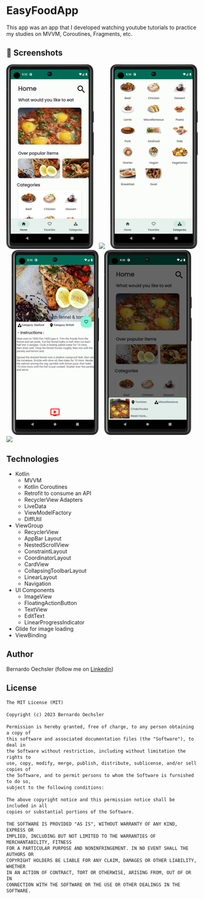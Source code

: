 # EasyFoodApp
This app was an app that I developed watching youtube tutorials to practice my studies on MVVM, Coroutines, Fragments, etc.

## :camera_flash: Screenshots
<!-- You can add more screenshots here if you like -->
<img src="screenshots/ss_homefrag.png" width="230">&emsp;<img src="screenshots/ss_favoritesfrag.png" width="230">&emsp;<img src="screenshots/ss_categoriesfrag.png" width="230">&emsp;<img src="screenshots/ss_mealsdetail.png" width="230">&emsp;<img src="screenshots/ss_longclick.png" width="230">&emsp;<img src="screenshots/ss_searchfeatures.png" width="230">&emsp;

## Technologies
* Kotlin
  - MVVM
  - Kotlin Coroutines
  - Retrofit to consume an API
  - RecyclerView Adapters
  - LiveData
  - ViewModelFactory
  - DiffUtil
* ViewGroup
    * RecyclerView
    * AppBar Layout
    * NestedScrollView
    * ConstraintLayout
    * CoordinatorLayout
    * CardView
    * CollapsingToolbarLayout
    * LinearLayout
    * Navigation 
* UI Components
  - ImageView
  - FloatingActionButton
  - TextView
  - EditText
  - LinearProgressIndicator
* Glide for image loading
* ViewBinding

## Author
Bernardo Oechsler (follow me on [Linkedin](https://www.linkedin.com/in/bernardo-oechsler-b84995194))

## License
```
The MIT License (MIT)

Copyright (c) 2023 Bernardo Oechsler

Permission is hereby granted, free of charge, to any person obtaining a copy of
this software and associated documentation files (the "Software"), to deal in
the Software without restriction, including without limitation the rights to
use, copy, modify, merge, publish, distribute, sublicense, and/or sell copies of
the Software, and to permit persons to whom the Software is furnished to do so,
subject to the following conditions:

The above copyright notice and this permission notice shall be included in all
copies or substantial portions of the Software.

THE SOFTWARE IS PROVIDED "AS IS", WITHOUT WARRANTY OF ANY KIND, EXPRESS OR
IMPLIED, INCLUDING BUT NOT LIMITED TO THE WARRANTIES OF MERCHANTABILITY, FITNESS
FOR A PARTICULAR PURPOSE AND NONINFRINGEMENT. IN NO EVENT SHALL THE AUTHORS OR
COPYRIGHT HOLDERS BE LIABLE FOR ANY CLAIM, DAMAGES OR OTHER LIABILITY, WHETHER
IN AN ACTION OF CONTRACT, TORT OR OTHERWISE, ARISING FROM, OUT OF OR IN
CONNECTION WITH THE SOFTWARE OR THE USE OR OTHER DEALINGS IN THE SOFTWARE.
